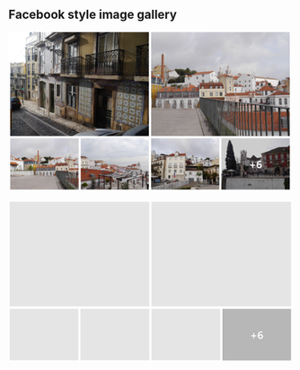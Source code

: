 ## Facebook style image gallery 

![alt text](https://github.com/psaniuk/custom-panel/blob/master/screenshot.png)

![alt text](https://github.com/psaniuk/custom-panel/blob/master/placeholders.PNG)
